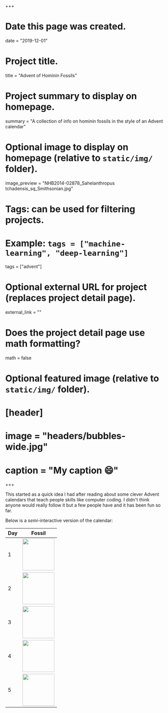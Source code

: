+++
# Date this page was created.
date = "2019-12-01"

# Project title.
title = "Advent of Hominin Fossils"

# Project summary to display on homepage.
summary = "A collection of info on hominin fossils in the style of an Advent calendar"

# Optional image to display on homepage (relative to `static/img/` folder).
 image_preview = "NHB2014-02878_Sahelanthropus tchadensis_sq_Smithsonian.jpg"

# Tags: can be used for filtering projects.
# Example: `tags = ["machine-learning", "deep-learning"]`
tags = ["advent"]

# Optional external URL for project (replaces project detail page).
external_link = ""

# Does the project detail page use math formatting?
math = false

# Optional featured image (relative to `static/img/` folder).
# [header]
# image = "headers/bubbles-wide.jpg"
# caption = "My caption :smile:"

+++

This started as a quick idea I had after reading about some clever Advent calendars that teach people skills like computer coding. I didn't think anyone would really follow it but a few people have and it has been fun so far. 

Below is a *semi*-interactive version of the calendar:


| Day | Fossil                                                                                                                                                                        |
|-----|-------------------------------------------------------------------------------------------------------------------------------------------------------------------------------|
| 1   | [<img src="/img/NHB2014-02878_Sahelanthropus tchadensis_sq_Smithsonian.jpg" width="100" height="100" />](https://marckissel.netlify.com/post/day1-sahelanthropus-tchadensis/) |
| 2   | [<img src="/img/orrorin.PNG" width="100" height="100" />](https://marckissel.netlify.com/post/day2-orrorin-tugenensis/)                                                       |
| 3   | [<img src="/img/lothagam.PNG" width="100" height="100" />](https://marckissel.netlify.com/post/advent-of-hominins-day-three-lothagam)                                         |
| 4   | [<img src="/img/MRD-Halie-Selassie_2019.PNG" width="100" height="100" />](https://marckissel.netlify.com/post/advent-of-hominins-day-four-mrd/)                               |
| 5   | [<img src="/img/lh_4_efossils.jpg" width="100" height="100" />](https://marckissel.netlify.com/post/advent-of-hominins-day-five-lh-four/)                                     |








